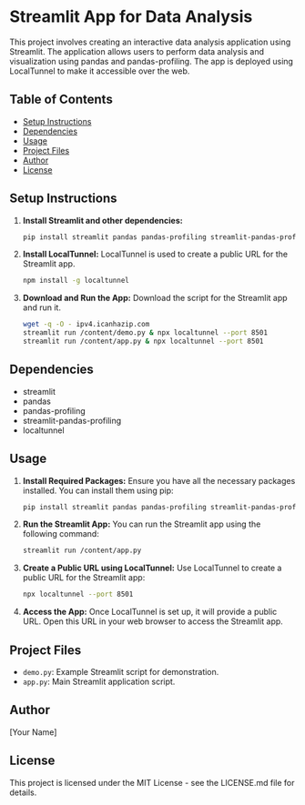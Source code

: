 # Streamlit App for Data Analysis

This project involves creating an interactive data analysis application using Streamlit. The application allows users to perform data analysis and visualization using pandas and pandas-profiling. The app is deployed using LocalTunnel to make it accessible over the web.

## Table of Contents
- [Setup Instructions](#setup-instructions)
- [Dependencies](#dependencies)
- [Usage](#usage)
- [Project Files](#project-files)
- [Author](#author)
- [License](#license)

## Setup Instructions

1. **Install Streamlit and other dependencies:**
   ```bash
   pip install streamlit pandas pandas-profiling streamlit-pandas-profiling
   ```

2. **Install LocalTunnel:**
   LocalTunnel is used to create a public URL for the Streamlit app.
   ```bash
   npm install -g localtunnel
   ```

3. **Download and Run the App:**
   Download the script for the Streamlit app and run it.
   ```bash
   wget -q -O - ipv4.icanhazip.com
   streamlit run /content/demo.py & npx localtunnel --port 8501
   streamlit run /content/app.py & npx localtunnel --port 8501
   ```

## Dependencies

- streamlit
- pandas
- pandas-profiling
- streamlit-pandas-profiling
- localtunnel

## Usage

1. **Install Required Packages:**
   Ensure you have all the necessary packages installed. You can install them using pip:
   ```bash
   pip install streamlit pandas pandas-profiling streamlit-pandas-profiling
   ```

2. **Run the Streamlit App:**
   You can run the Streamlit app using the following command:
   ```bash
   streamlit run /content/app.py
   ```

3. **Create a Public URL using LocalTunnel:**
   Use LocalTunnel to create a public URL for the Streamlit app:
   ```bash
   npx localtunnel --port 8501
   ```

4. **Access the App:**
   Once LocalTunnel is set up, it will provide a public URL. Open this URL in your web browser to access the Streamlit app.

## Project Files

- `demo.py`: Example Streamlit script for demonstration.
- `app.py`: Main Streamlit application script.

## Author

[Your Name]

## License

This project is licensed under the MIT License - see the LICENSE.md file for details.
